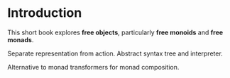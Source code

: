 # Introduction

This short book explores **free objects**, particularly **free monoids** and **free monads**.

Separate representation from action. Abstract syntax tree and interpreter.

Alternative to monad transformers for monad composition.
